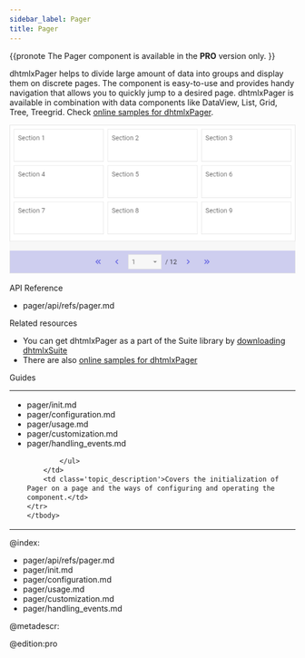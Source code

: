 ```yaml
---
sidebar_label: Pager
title: Pager
---          
```


{{pronote
The Pager component is available in the **PRO** version only.
}}

dhtmlxPager helps to divide large amount of data into groups and display them on discrete pages. 
The component is easy-to-use and provides handy navigation that allows you to quickly jump to a desired page. dhtmlxPager is available in combination with data components like DataView, List, Grid, Tree, Treegrid. Check [online samples for dhtmlxPager](https://docs.dhtmlx.com/suite/samples/pager/).

![](../assets/pager/init.png)

<div class="h2">API Reference</div>

- pager/api/refs/pager.md


<div class="h2">Related resources</div>

- You can get dhtmlxPager as a part of the Suite library by [downloading dhtmlxSuite](https://dhtmlx.com/docs/products/dhtmlxSuite/download.shtml)          
- There are also [online samples for dhtmlxPager](https://docs.dhtmlx.com/suite/samples/pager/)  


<div class="h2">Guides</div>

<table class='guide-table'>
	<tbody>
	<tr>
		<td id="data" class='topics'>
		    <ul id="data_sublist" >
            	<li>pager/init.md</li>
                <li>pager/configuration.md</li>
                <li>pager/usage.md</li>
                <li>pager/customization.md</li>
                <li>pager/handling_events.md</li>
                   
            </ul>
        </td>
		<td class='topic_description'>Covers the initialization of Pager on a page and the ways of configuring and operating the component.</td>
	</tr>
   	</tbody>
</table>


 @index:
- pager/api/refs/pager.md
- pager/init.md
- pager/configuration.md
- pager/usage.md
- pager/customization.md
- pager/handling_events.md

@metadescr:


@edition:pro
